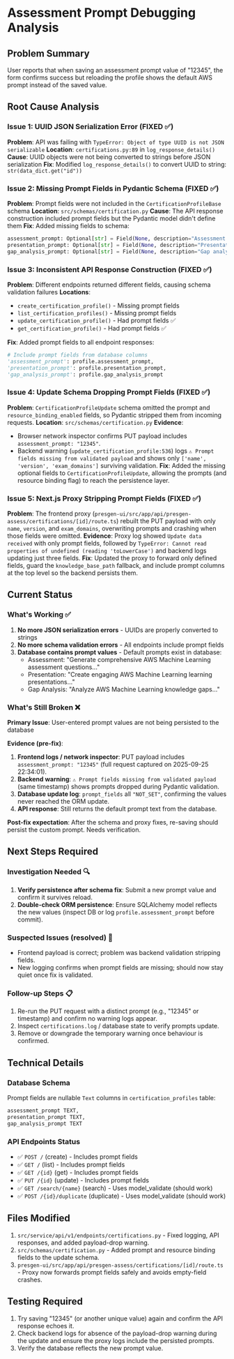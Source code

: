 # Assessment Prompt Debugging Analysis

## Problem Summary
User reports that when saving an assessment prompt value of "12345", the form confirms success but reloading the profile shows the default AWS prompt instead of the saved value.

## Root Cause Analysis

### Issue 1: UUID JSON Serialization Error (FIXED ✅)
**Problem**: API was failing with `TypeError: Object of type UUID is not JSON serializable`
**Location**: `certifications.py:89` in `log_response_details()`
**Cause**: UUID objects were not being converted to strings before JSON serialization
**Fix**: Modified `log_response_details()` to convert UUID to string: `str(data_dict.get("id"))`

### Issue 2: Missing Prompt Fields in Pydantic Schema (FIXED ✅)
**Problem**: Prompt fields were not included in the `CertificationProfileBase` schema
**Location**: `src/schemas/certification.py`
**Cause**: The API response construction included prompt fields but the Pydantic model didn't define them
**Fix**: Added missing fields to schema:
```python
assessment_prompt: Optional[str] = Field(None, description="Assessment prompt for generating questions")
presentation_prompt: Optional[str] = Field(None, description="Presentation prompt for generating learning materials")
gap_analysis_prompt: Optional[str] = Field(None, description="Gap analysis prompt for knowledge assessment")
```

### Issue 3: Inconsistent API Response Construction (FIXED ✅)
**Problem**: Different endpoints returned different fields, causing schema validation failures
**Locations**:
- `create_certification_profile()` - Missing prompt fields
- `list_certification_profiles()` - Missing prompt fields
- `update_certification_profile()` - Had prompt fields ✅
- `get_certification_profile()` - Had prompt fields ✅

**Fix**: Added prompt fields to all endpoint responses:
```python
# Include prompt fields from database columns
'assessment_prompt': profile.assessment_prompt,
'presentation_prompt': profile.presentation_prompt,
'gap_analysis_prompt': profile.gap_analysis_prompt
```

### Issue 4: Update Schema Dropping Prompt Fields (FIXED ✅)
**Problem**: `CertificationProfileUpdate` schema omitted the prompt and `resource_binding_enabled` fields, so Pydantic stripped them from incoming requests.
**Location**: `src/schemas/certification.py`
**Evidence**:
- Browser network inspector confirms PUT payload includes `assessment_prompt: "12345"`.
- Backend warning (`update_certification_profile:536`) logs `⚠️ Prompt fields missing from validated payload` and shows only `['name', 'version', 'exam_domains']` surviving validation.
**Fix**: Added the missing optional fields to `CertificationProfileUpdate`, allowing the prompts (and resource binding flag) to reach the persistence layer.

### Issue 5: Next.js Proxy Stripping Prompt Fields (FIXED ✅)
**Problem**: The frontend proxy (`presgen-ui/src/app/api/presgen-assess/certifications/[id]/route.ts`) rebuilt the PUT payload with only `name`, `version`, and `exam_domains`, overwriting prompts and crashing when those fields were omitted.
**Evidence**: Proxy log showed `Update data received` with only prompt fields, followed by `TypeError: Cannot read properties of undefined (reading 'toLowerCase')` and backend logs updating just three fields.
**Fix**: Updated the proxy to forward only defined fields, guard the `knowledge_base_path` fallback, and include prompt columns at the top level so the backend persists them.

## Current Status

### What's Working ✅
1. **No more JSON serialization errors** - UUIDs are properly converted to strings
2. **No more schema validation errors** - All endpoints include prompt fields
3. **Database contains prompt values** - Default prompts exist in database:
   - Assessment: "Generate comprehensive AWS Machine Learning assessment questions..."
   - Presentation: "Create engaging AWS Machine Learning learning presentations..."
   - Gap Analysis: "Analyze AWS Machine Learning knowledge gaps..."

### What's Still Broken ❌
**Primary Issue**: User-entered prompt values are not being persisted to the database

**Evidence (pre-fix)**:
1. **Frontend logs / network inspector**: PUT payload includes `assessment_prompt: "12345"` (full request captured on 2025-09-25 22:34:01).
2. **Backend warning**: `⚠️ Prompt fields missing from validated payload` (same timestamp) shows prompts dropped during Pydantic validation.
3. **Database update log**: `prompt_fields` all `"NOT_SET"`, confirming the values never reached the ORM update.
4. **API response**: Still returns the default prompt text from the database.

**Post-fix expectation**: After the schema and proxy fixes, re-saving should persist the custom prompt. Needs verification.

## Next Steps Required

### Investigation Needed 🔍
1. **Verify persistence after schema fix**: Submit a new prompt value and confirm it survives reload.
2. **Double-check ORM persistence**: Ensure SQLAlchemy model reflects the new values (inspect DB or log `profile.assessment_prompt` before commit).

### Suspected Issues (resolved) 🤔
- Frontend payload is correct; problem was backend validation stripping fields.
- New logging confirms when prompt fields are missing; should now stay quiet once fix is validated.

### Follow-up Steps 📋
1. Re-run the PUT request with a distinct prompt (e.g., "12345" or timestamp) and confirm no warning logs appear.
2. Inspect `certifications.log` / database state to verify prompts update.
3. Remove or downgrade the temporary warning once behaviour is confirmed.

## Technical Details

### Database Schema
Prompt fields are nullable `Text` columns in `certification_profiles` table:
```sql
assessment_prompt TEXT,
presentation_prompt TEXT,
gap_analysis_prompt TEXT
```

### API Endpoints Status
- ✅ `POST /` (create) - Includes prompt fields
- ✅ `GET /` (list) - Includes prompt fields
- ✅ `GET /{id}` (get) - Includes prompt fields
- ✅ `PUT /{id}` (update) - Includes prompt fields
- ✅ `GET /search/{name}` (search) - Uses model_validate (should work)
- ✅ `POST /{id}/duplicate` (duplicate) - Uses model_validate (should work)

## Files Modified
1. `src/service/api/v1/endpoints/certifications.py` - Fixed logging, API responses, and added payload-drop warning.
2. `src/schemas/certification.py` - Added prompt and resource binding fields to the update schema.
3. `presgen-ui/src/app/api/presgen-assess/certifications/[id]/route.ts` - Proxy now forwards prompt fields safely and avoids empty-field crashes.

## Testing Required
1. Try saving "12345" (or another unique value) again and confirm the API response echoes it.
2. Check backend logs for absence of the payload-drop warning during the update and ensure the proxy logs include the persisted prompts.
3. Verify the database reflects the new prompt value.
